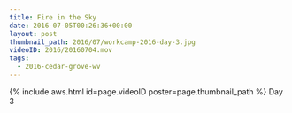 ```yaml
---
title: Fire in the Sky
date: 2016-07-05T00:26:36+00:00
layout: post
thumbnail_path: 2016/07/workcamp-2016-day-3.jpg
videoID: 2016/20160704.mov
tags:
  - 2016-cedar-grove-wv
---
```

{% include aws.html id=page.videoID poster=page.thumbnail_path %}
Day 3